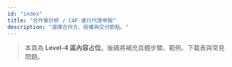 ```yaml
---
id: "index"
title: "合作會計師 / CAF 進行代理申報"
description: "選擇合作方、授權與交付節點。"
---
```


> 本頁為 **Level-4 區內容占位**。後續將補充具體步驟、範例、下載表與常見問題。
